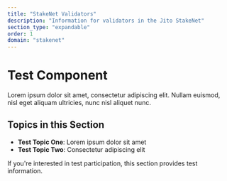 ```yaml
---
title: "StakeNet Validators"
description: "Information for validators in the Jito StakeNet"
section_type: "expandable"
order: 1
domain: "stakenet"
---
```


# Test Component

Lorem ipsum dolor sit amet, consectetur adipiscing elit. Nullam euismod, nisl eget aliquam ultricies, nunc nisl aliquet nunc.

## Topics in this Section

- **Test Topic One**: Lorem ipsum dolor sit amet
- **Test Topic Two**: Consectetur adipiscing elit

If you're interested in test participation, this section provides test information. 